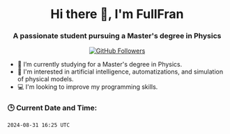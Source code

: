 <h1 align="center">Hi there 👋, I'm FullFran</h1>
<h3 align="center">A passionate student pursuing a Master's degree in Physics</h3>

<p align="center">
  <a href="https://github.com/FullFran?tab=repositories">
    <img src="https://img.shields.io/github/followers/FullFran?label=Followers&style=social" alt="GitHub Followers" />
  </a>
</p>

- 🌱 I’m currently studying for a Master's degree in Physics.
- 🤖 I'm interested in artificial intelligence, automatizations, and simulation of physical models.
- 💻 I'm looking to improve my programming skills.

### 🕒 Current Date and Time:
<!-- START_DATE -->
`2024-08-31 16:25 UTC`
<!-- END_DATE -->
